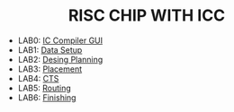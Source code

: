 <div align="center">

<h1>RISC CHIP WITH ICC</h1>
</div>


- LAB0: [IC Compiler GUI](https://github.com/trong420/icc/tree/main/lab0_gui)
- LAB1: [Data Setup](https://github.com/trong420/icc/tree/main/lab1_data_setup)
- LAB2: [Desing Planning](https://github.com/trong420/icc/tree/main/lab2_dp)
- LAB3: [Placement](https://github.com/trong420/icc/tree/main/lab3_placement)
- LAB4: [CTS](https://github.com/trong420/icc/tree/main/lab4_cts)
- LAB5: [Routing](https://github.com/trong420/icc/tree/main/lab5_route)
- LAB6: [Finishing](https://github.com/trong420/icc/tree/main/lab6_chip_finishing)
